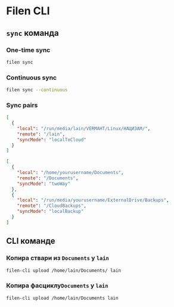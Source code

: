 # Filen CLI

## `sync` команда

### One-time sync

```bash
filen sync
```

### Continuous sync

```bash
filen sync --continuous
```

### Sync pairs

```json
[
  {
    "local": "/run/media/lain/VERMAHT/Linux/НАЦИЗАМ/",
    "remote": "/lain",
    "syncMode": "localToCloud"
  }
]
```

```json
[
  {
    "local": "/home/yourusername/Documents",
    "remote": "/Documents",
    "syncMode": "twoWay"
  },
  {
    "local": "/run/media/yourusername/ExternalDrive/Backups",
    "remote": "/CloudBackups",
    "syncMode": "localBackup"
  }
]
```

## CLI команде

### Копира ствари из `Documents` у `lain`

```bash
filen-cli upload /home/lain/Documents/ lain
```

### Копира фасциклу`Documents` у `lain`

```bash
filen-cli upload /home/lain/Documents lain
```

